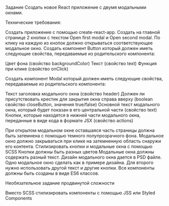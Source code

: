 Задание
Создать новое React приложение с двумя модальными окнами.

Технические требования:

Создать приложение с помощью create-react-app.
Создать на главной странице 2 кнопки с текстом Open first modal и Open second modal.
По клику на каждую из кнопок должно открываться соответствующее модальное окно.
Создать компонент Button который должен иметь следующие свойства, передаваемые из родительского компонента:

Цвет фона (свойство backgroundColor)
Текст (свойство text)
Функция при клике (свойство onClick)


Создать компонент Modal который должен иметь следующие свойства, передаваемые из родительского компонента:

Текст заголовка модального окна (свойство header)
Должен ли присутствовать крестик для закрытия окна справа вверху (boolean свойство closeButton, значения true/false)
Основной текст модального окна, который будет показан в его центральной части (свойство text)
Кнопки, которые находятся в нижней части модального окна, переданные в виде кода в формате JSX (свойство actions)


При открытом модальном окне оставшаяся часть страницы должна быть затемнена с помощью темного полупрозрачного фона.
Модальное окно должно закрываться при клике на затемненную область снаружи его контента.
Стилизировать кнопки и модальные окна с помощью SCSS
Кнопки должны быть разных цветов
Модальные окна должны содержать разный текст.
Дизайн модального окна дается в PSD файле.
Одно модальное окно сделать как в примере дизайна. Для второго нужно использовать другой текст и другие кнопки.
Все компоненты должны быть созданы в виде ES6 классов.


Необязательное задание продвинутой сложности

Вместо SCSS стилизировать компоненты с помощью JSS или Styled Components